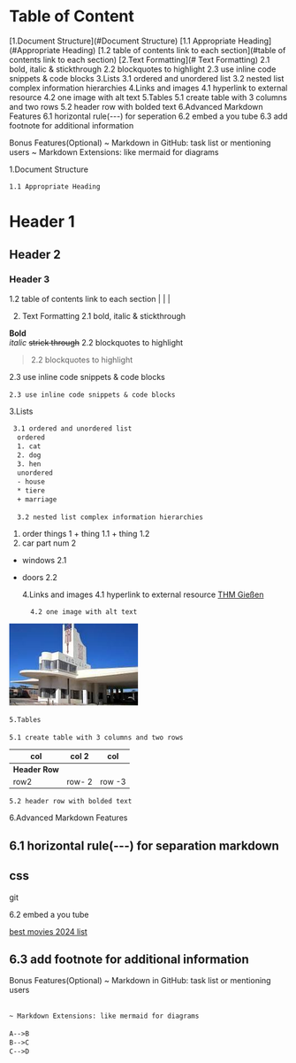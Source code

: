 # Table of Content

[1.Document Structure](#Document Structure)
  [1.1 Appropriate Heading](#Appropriate Heading)
  [1.2 table of contents link to each section](#table of contents link to each section)
[2.Text Formatting](# Text Formatting)
  2.1 bold, italic & stickthrough
  2.2 blockquotes to highlight
  2.3 use inline code snippets & code blocks 
3.Lists
  3.1 ordered and unordered list
  3.2 nested list complex information hierarchies
4.Links and images
  4.1 hyperlink to external resource
  4.2 one image with alt text
5.Tables
  5.1 create table with 3 columns and two rows
  5.2 header row with bolded text
6.Advanced Markdown Features
  6.1 horizontal rule(---) for seperation
  6.2 embed a you tube
  6.3 add footnote for additional information


  Bonus Features(Optional)
  ~ Markdown in GitHub: task list or mentioning users
  ~ Markdown Extensions: like mermaid for diagrams


1.Document Structure

    1.1 Appropriate Heading
   # Header 1
   ## Header 2
   ### Header 3
   1.2 table of contents link to each section
    |  |  |


2. Text Formatting
  2.1 bold, italic & stickthrough

  **Bold**   
  *italic* 
  ~~strick through~~
  2.2 blockquotes to highlight
  >  2.2 blockquotes to highlight

  2.3 use inline code snippets & code blocks

   `2.3 use inline code snippets & code blocks`

   3.Lists

     3.1 ordered and unordered list
      ordered 
      1. cat
      2. dog
      3. hen
      unordered
      - house
      * tiere
      + marriage
       
      3.2 nested list complex information hierarchies
   1. order things 1
    +  thing 1.1
    +  thing 1.2
  2. car part num 2  
 + windows 2.1
 + doors 2.2 

    4.Links and images
         4.1 hyperlink to external resource
  [THM Gießen](https://www.thm.de/site/)

         4.2 one image with alt text
         
  ![Asmara Picture](image.png)

    5.Tables

    5.1 create table with 3 columns and two rows
 | col | col 2 | col |
 | ---  | ---- | --- |
 |   **Header Row**  |
 | row2 | row- 2 | row -3|

    5.2 header row with bolded text
    
    
6.Advanced Markdown Features
 
 6.1 horizontal rule(---) for separation
 markdown
 ---
 css
 ---
 git


 6.2 embed a you tube

[best movies 2024 list](https://www.youtube.com/watch?v=yAH6RKXBOLY)


6.3 add footnote for additional information
---


 Bonus Features(Optional)
  ~ Markdown in GitHub: task list or mentioning users
  ``` learning git Hub

  ~ Markdown Extensions: like mermaid for diagrams

  A-->B
  B-->C
  C-->D
  ```
  
  ````